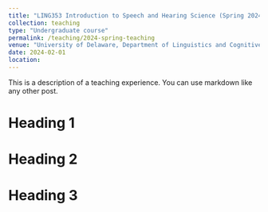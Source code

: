 ```yaml
---
title: "LING353 Introduction to Speech and Hearing Science (Spring 2024)"
collection: teaching
type: "Undergraduate course"
permalink: /teaching/2024-spring-teaching
venue: "University of Delaware, Department of Linguistics and Cognitive Science"
date: 2024-02-01
location: 
---
```


This is a description of a teaching experience. You can use markdown like any other post.

Heading 1
======

Heading 2
======

Heading 3
======
